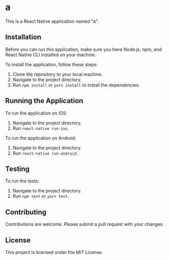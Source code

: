 # a

This is a React Native application named "a".

## Installation

Before you can run this application, make sure you have Node.js, npm, and React Native CLI installed on your machine.

To install the application, follow these steps:

1. Clone the repository to your local machine.
2. Navigate to the project directory.
3. Run `npm install` or `yarn install` to install the dependencies.

## Running the Application

To run the application on iOS:

1. Navigate to the project directory.
2. Run `react-native run-ios`.

To run the application on Android:

1. Navigate to the project directory.
2. Run `react-native run-android`.

## Testing

To run the tests:

1. Navigate to the project directory.
2. Run `npm test` or `yarn test`.

## Contributing

Contributions are welcome. Please submit a pull request with your changes.

## License

This project is licensed under the MIT License.